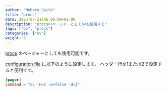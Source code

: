 ```yaml
---
author: "Noboru Saito"
title: "procs"
date: 2023-07-21T06:00:00+09:00
description: "procsのページャーとしてovを使用する"
tags: ["ov", "procs"]
categories: ["ov"]
weight: 8
---
```


[procs](https://github.com/dalance/procs) のページャーとしても使用可能です。

[configuration file](https://github.com/dalance/procs#configuration) に以下のように設定します。
ヘッダー行を1または2で設定すると便利です。

```toml
[pager]
command = "ov -H=1 -w=false -d=│"
```
